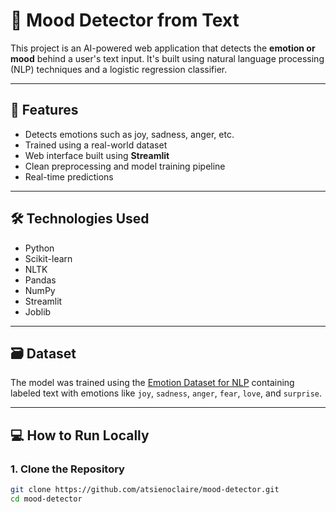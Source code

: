# 🧠 Mood Detector from Text

This project is an AI-powered web application that detects the **emotion or mood** behind a user's text input. It's built using natural language processing (NLP) techniques and a logistic regression classifier.

---

## 🚀 Features

- Detects emotions such as joy, sadness, anger, etc.
- Trained using a real-world dataset
- Web interface built using **Streamlit**
- Clean preprocessing and model training pipeline
- Real-time predictions

---

## 🛠 Technologies Used

- Python
- Scikit-learn
- NLTK
- Pandas
- NumPy
- Streamlit
- Joblib

---

## 🗃️ Dataset

The model was trained using the [Emotion Dataset for NLP](https://www.kaggle.com/datasets/praveengovi/emotions-dataset-for-nlp) containing labeled text with emotions like `joy`, `sadness`, `anger`, `fear`, `love`, and `surprise`.

---

## 💻 How to Run Locally

### 1. Clone the Repository

```bash
git clone https://github.com/atsienoclaire/mood-detector.git
cd mood-detector

